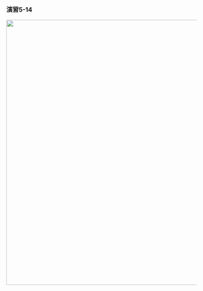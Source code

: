 ### 演習5-14
<img src="https://user-images.githubusercontent.com/48054315/148724667-5be7426b-e9fe-4ee8-899e-35b302c52fef.PNG" width="700px">
